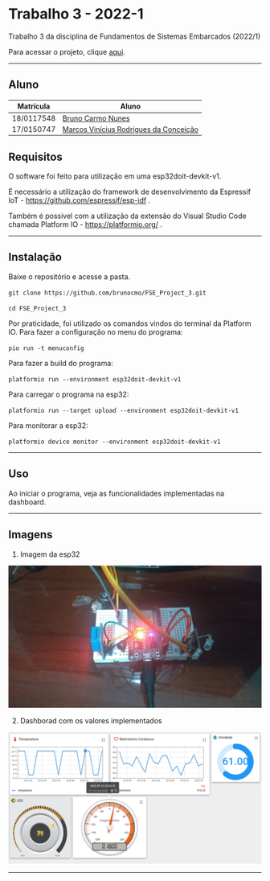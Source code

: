# Trabalho 3 - 2022-1

Trabalho 3 da disciplina de Fundamentos de Sistemas Embarcados (2022/1)

Para acessar o projeto, clique [aqui](https://gitlab.com/fse_fga/trabalhos-2022_1/trabalho-2-2022-1).

***

## Aluno
|Matrícula | Aluno |
| -- | -- |
| 18/0117548  |  [Bruno Carmo Nunes](https://github.com/brunocmo) |
| 17/0150747  |  [Marcos Vinícius Rodrigues da Conceição](https://github.com/marcos-mv ) |

## Requisitos

O software foi feito para utilização em uma esp32doit-devkit-v1.

É necessário a utilização do framework de desenvolvimento da Espressif IoT - https://github.com/espressif/esp-idf .

Também é possivel com a utilização da extensão do Visual Studio Code chamada Platform IO - https://platformio.org/ .

***
## Instalação 
Baixe o repositório e acesse a pasta.

`git clone https://github.com/brunocmo/FSE_Project_3.git`

`cd FSE_Project_3`

Por praticidade, foi utilizado os comandos vindos do terminal da Platform IO.
Para fazer a configuração no menu do programa:

`pio run -t menuconfig`

Para fazer a build do programa:

`platformio run --environment esp32doit-devkit-v1`

Para carregar o programa na esp32:

`platformio run --target upload --environment esp32doit-devkit-v1`

Para monitorar a esp32:

`platformio device monitor --environment esp32doit-devkit-v1`

***
## Uso

Ao iniciar o programa, veja as funcionalidades implementadas na dashboard.

***
## Imagens

1. Imagem da esp32

![esp32](/doc/esp32.jpeg)


2. Dashborad com os valores implementados

![Controle1](/doc/thinkboard.png)

***
